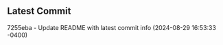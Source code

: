 
## Latest Commit
7255eba - Update README with latest commit info (2024-08-29 16:53:33 -0400) <Yunxi-Zhou>
